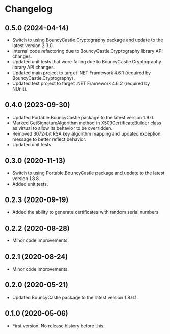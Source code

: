 ﻿# Changelog

## 0.5.0 (2024-04-14)

 - Switch to using BouncyCastle.Cryptography package and update to the latest version 2.3.0.
 - Internal code refactoring due to BouncyCastle.Cryptography library API changes.
 - Updated unit tests that were failing due to BouncyCastle.Cryptography library API changes.
 - Updated main project to target .NET Framework 4.6.1 (required by BouncyCastle.Cryptography).
 - Updated test project to target .NET Framework 4.6.2 (required by NUnit).

## 0.4.0 (2023-09-30)

 - Updated Portable.BouncyCastle package to the latest version 1.9.0.
 - Marked GetSignatureAlgorithm method in X509CertificateBuilder class as virtual to allow its behavior to be overridden.
 - Removed 3072-bit RSA key algorithm mapping and updated exception message to better reflect behavior.
 - Updated unit tests.

## 0.3.0 (2020-11-13)

 - Switch to using Portable.BouncyCastle package and update to the latest version 1.8.8.
 - Added unit tests.

## 0.2.3 (2020-09-19)

 - Added the ability to generate certificates with random serial numbers.

## 0.2.2 (2020-08-28)

- Minor code improvements.

## 0.2.1 (2020-08-24)

- Minor code improvements.

## 0.2.0 (2020-05-21)

- Updated BouncyCastle package to the latest version 1.8.6.1.

## 0.1.0 (2020-05-06)

- First version. No release history before this.